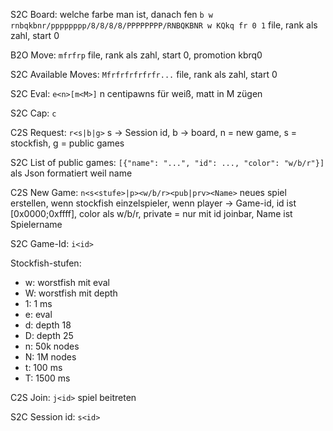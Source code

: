 S2C
Board:
welche farbe man ist, danach fen
`b w rnbqkbnr/pppppppp/8/8/8/8/PPPPPPPP/RNBQKBNR w KQkq fr 0 1` file, rank als zahl, start 0

B2O
Move: `mfrfrp` file, rank als zahl, start 0, promotion kbrq0

S2C
Available Moves: `Mfrfrfrfrfrfr...` file, rank als zahl, start 0

S2C
Eval: `e<n>[m<M>]` n centipawns für weiß, matt in M zügen

S2C
Cap: `c`

C2S
Request: `r<s|b|g>` s -> Session id, b -> board, n = new game, s = stockfish, g = public games

S2C
List of public games: `[{"name": "...", "id": ..., "color": "w/b/r"}]` als Json formatiert weil name

C2S
New Game: `n<s<stufe>|p><w/b/r><pub|prv><Name>` neues spiel erstellen, wenn stockfish einzelspieler, wenn player -> Game-id, id ist [0x0000;0xffff], color als w/b/r, private = nur mit id joinbar, Name ist Spielername

S2C
Game-Id: `i<id>`

Stockfish-stufen:
* w: worstfish mit eval
* W: worstfish mit depth
* 1: 1 ms
* e: eval
* d: depth 18
* D: depth 25
* n: 50k nodes
* N: 1M nodes
* t: 100 ms
* T: 1500 ms

C2S
Join: `j<id>` spiel beitreten

S2C
Session id: `s<id>`